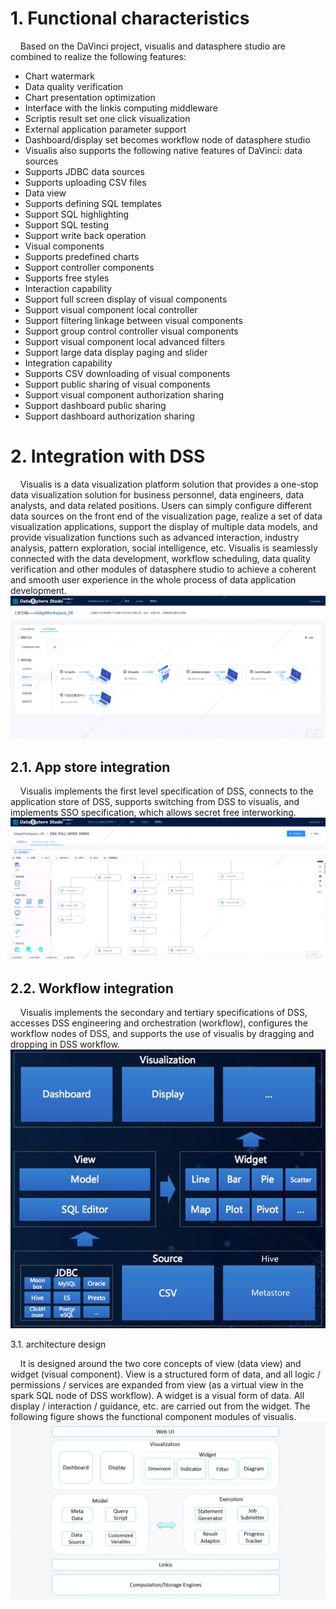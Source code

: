# 1. Functional characteristics
&nbsp;&nbsp;&nbsp;&nbsp;Based on the DaVinci project, visualis and datasphere studio are combined to realize the following features:
- Chart watermark
- Data quality verification
- Chart presentation optimization
- Interface with the linkis computing middleware
- Scriptis result set one click visualization
- External application parameter support
- Dashboard/display set becomes workflow node of datasphere studio
- Visualis also supports the following native features of DaVinci: data sources
- Supports JDBC data sources
- Supports uploading CSV files
- Data view
- Supports defining SQL templates
- Support SQL highlighting
- Support SQL testing
- Support write back operation
- Visual components
- Supports predefined charts
- Support controller components
- Supports free styles
- Interaction capability
- Support full screen display of visual components
- Support visual component local controller
- Support filtering linkage between visual components
- Support group control controller visual components
- Support visual component local advanced filters
- Support large data display paging and slider
- Integration capability
- Supports CSV downloading of visual components
- Support public sharing of visual components
- Support visual component authorization sharing
- Support dashboard public sharing
- Support dashboard authorization sharing
# 2. Integration with DSS
&nbsp;&nbsp;&nbsp;&nbsp;Visualis is a data visualization platform solution that provides a one-stop data visualization solution for business personnel, data engineers, data analysts, and data related positions. Users can simply configure different data sources on the front end of the visualization page, realize a set of data visualization applications, support the display of multiple data models, and provide visualization functions such as advanced interaction, industry analysis, pattern exploration, social intelligence, etc. Visualis is seamlessly connected with the data development, workflow scheduling, data quality verification and other modules of datasphere studio to achieve a coherent and smooth user experience in the whole process of data application development.
![](../images/1.png)


## 2.1. App store integration

&nbsp;&nbsp;&nbsp;&nbsp;Visualis implements the first level specification of DSS, connects to the application store of DSS, supports switching from DSS to visualis, and implements SSO specification, which allows secret free interworking.
![](../images/2.png)




## 2.2. Workflow integration

&nbsp;&nbsp;&nbsp;&nbsp;Visualis implements the secondary and tertiary specifications of DSS, accesses DSS engineering and orchestration (workflow), configures the workflow nodes of DSS, and supports the use of visualis by dragging and dropping in DSS workflow.  
![](../images/3.jpg)






3.1. architecture design

&nbsp;&nbsp;&nbsp;&nbsp;It is designed around the two core concepts of view (data view) and widget (visual component). View is a structured form of data, and all logic / permissions / services are expanded from view (as a virtual view in the spark SQL node of DSS workflow). A widget is a visual form of data. All display / interaction / guidance, etc. are carried out from the widget. The following figure shows the functional component modules of visualis.
![](../images/4.png)



